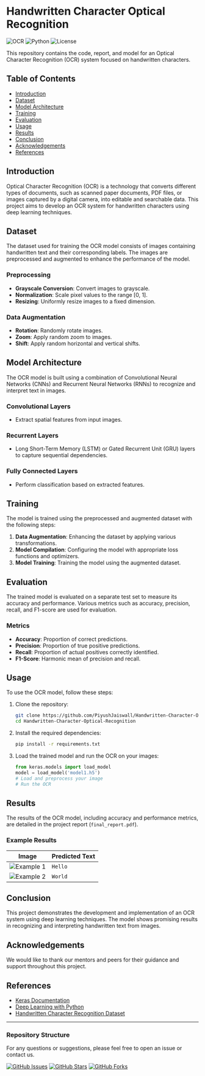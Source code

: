 # Handwritten Character Optical Recognition

![OCR](https://img.shields.io/badge/OCR-Handwritten%20Recognition-blue.svg)
![Python](https://img.shields.io/badge/Python-3.8%2B-brightgreen.svg)
![License](https://img.shields.io/badge/License-MIT-yellow.svg)

This repository contains the code, report, and model for an Optical Character Recognition (OCR) system focused on handwritten characters.

## Table of Contents

- [Introduction](#introduction)
- [Dataset](#dataset)
- [Model Architecture](#model-architecture)
- [Training](#training)
- [Evaluation](#evaluation)
- [Usage](#usage)
- [Results](#results)
- [Conclusion](#conclusion)
- [Acknowledgements](#acknowledgements)
- [References](#references)

## Introduction

Optical Character Recognition (OCR) is a technology that converts different types of documents, such as scanned paper documents, PDF files, or images captured by a digital camera, into editable and searchable data. This project aims to develop an OCR system for handwritten characters using deep learning techniques.

## Dataset

The dataset used for training the OCR model consists of images containing handwritten text and their corresponding labels. The images are preprocessed and augmented to enhance the performance of the model.

### Preprocessing

- **Grayscale Conversion**: Convert images to grayscale.
- **Normalization**: Scale pixel values to the range [0, 1].
- **Resizing**: Uniformly resize images to a fixed dimension.

### Data Augmentation

- **Rotation**: Randomly rotate images.
- **Zoom**: Apply random zoom to images.
- **Shift**: Apply random horizontal and vertical shifts.

## Model Architecture

The OCR model is built using a combination of Convolutional Neural Networks (CNNs) and Recurrent Neural Networks (RNNs) to recognize and interpret text in images.

### Convolutional Layers

- Extract spatial features from input images.

### Recurrent Layers

- Long Short-Term Memory (LSTM) or Gated Recurrent Unit (GRU) layers to capture sequential dependencies.

### Fully Connected Layers

- Perform classification based on extracted features.

## Training

The model is trained using the preprocessed and augmented dataset with the following steps:

1. **Data Augmentation**: Enhancing the dataset by applying various transformations.
2. **Model Compilation**: Configuring the model with appropriate loss functions and optimizers.
3. **Model Training**: Training the model using the augmented dataset.

## Evaluation

The trained model is evaluated on a separate test set to measure its accuracy and performance. Various metrics such as accuracy, precision, recall, and F1-score are used for evaluation.

### Metrics

- **Accuracy**: Proportion of correct predictions.
- **Precision**: Proportion of true positive predictions.
- **Recall**: Proportion of actual positives correctly identified.
- **F1-Score**: Harmonic mean of precision and recall.

## Usage

To use the OCR model, follow these steps:

1. Clone the repository:
    ```bash
    git clone https://github.com/PiyushJaiswall/Handwritten-Character-Optical-Recognition.git
    cd Handwritten-Character-Optical-Recognition
    ```

2. Install the required dependencies:
    ```bash
    pip install -r requirements.txt
    ```

3. Load the trained model and run the OCR on your images:
    ```python
    from keras.models import load_model
    model = load_model('model1.h5')
    # Load and preprocess your image
    # Run the OCR
    ```

## Results

The results of the OCR model, including accuracy and performance metrics, are detailed in the project report (`final_report.pdf`).

### Example Results

| Image | Predicted Text |
|-------|----------------|
| ![Example 1](images/example1.png) | `Hello` |
| ![Example 2](images/example2.png) | `World` |

## Conclusion

This project demonstrates the development and implementation of an OCR system using deep learning techniques. The model shows promising results in recognizing and interpreting handwritten text from images.

## Acknowledgements

We would like to thank our mentors and peers for their guidance and support throughout this project.

## References

- [Keras Documentation](https://keras.io/)
- [Deep Learning with Python](https://www.manning.com/books/deep-learning-with-python)
- [Handwritten Character Recognition Dataset](https://www.kaggle.com/datasets/)

---

### Repository Structure


For any questions or suggestions, please feel free to open an issue or contact us.

[![GitHub Issues](https://img.shields.io/github/issues/PiyushJaiswall/Handwritten-Character-Optical-Recognition.svg)](https://github.com/PiyushJaiswall/Handwritten-Character-Optical-Recognition/issues)
[![GitHub Stars](https://img.shields.io/github/stars/PiyushJaiswall/Handwritten-Character-Optical-Recognition.svg)](https://github.com/PiyushJaiswall/Handwritten-Character-Optical-Recognition/stargazers)
[![GitHub Forks](https://img.shields.io/github/forks/PiyushJaiswall/Handwritten-Character-Optical-Recognition.svg)](https://github.com/PiyushJaiswall/Handwritten-Character-Optical-Recognition/network)
